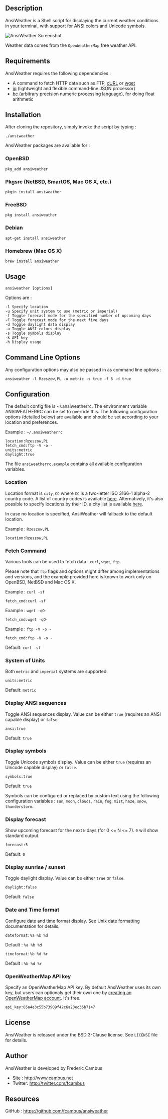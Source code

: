 ## Description

AnsiWeather is a Shell script for displaying the current weather conditions in your
terminal, with support for ANSI colors and Unicode symbols.

![AnsiWeather Screenshot](http://www.cambus.net/content/2013/10/ansiweather.png)

Weather data comes from the `OpenWeatherMap` free weather API.


## Requirements

AnsiWeather requires the following dependencies :

- A command to fetch HTTP data such as FTP, [cURL](http://curl.haxx.se) or [wget](https://www.gnu.org/software/wget/)
- [jq](http://stedolan.github.io/jq/) (lightweight and flexible command-line JSON processor)
- [bc](https://www.gnu.org/software/bc/) (arbitrary precision numeric processing language), for doing float arithmetic



## Installation

After cloning the repository, simply invoke the script by typing :

	./ansiweather

AnsiWeather packages are available for :

### OpenBSD

	pkg_add ansiweather

### Pkgsrc (NetBSD, SmartOS, Mac OS X, etc.)

	pkgin install ansiweather

### FreeBSD

	pkg install ansiweather

### Debian

	apt-get install ansiweather

### Homebrew (Mac OS X)

	brew install ansiweather



## Usage

	ansiweather [options]

Options are :

	-l Specify location
	-u Specify unit system to use (metric or imperial)
	-f Toggle forecast mode for the specified number of upcoming days
	-F Toggle forecast mode for the next five days
	-d Toggle daylight data display
	-a Toggle ANSI colors display
	-s Toggle symbols display
	-k API key
	-h Display usage



## Command Line Options

Any configuration options may also be passed in as command line options :

	ansiweather -l Rzeszow,PL -u metric -s true -f 5 -d true



## Configuration

The default config file is ~/.ansiweatherrc. The environment variable
ANSIWEATHERRC can be set to override this. The following configuration options
(detailed below) are available and should be set according to your location and
preferences.

Example : `~/.ansiweatherrc`

	location:Rzeszow,PL
	fetch_cmd:ftp -V -o -
	units:metric
	daylight:true

The file `ansiweatherrc.example` contains all available configuration variables.

### Location

Location format is `city,CC` where `CC` is a two-letter ISO 3166-1 alpha-2
country code. A list of country codes is available [here](http://www.statdns.com/cctlds/). Alternatively, it's also possible to specify locations by their ID, a city list is available [here](http://openweathermap.org/help/city_list.txt).

In case no location is specified, AnsiWeather will fallback to the default location.

Example : `Rzeszow,PL`

	location:Rzeszow,PL

### Fetch Command

Various tools can be used to fetch data : `curl`, `wget`, `ftp`.

Please note that `ftp` flags and options might differ among implementations and versions, and the example provided here is known to work only on OpenBSD, NetBSD and Mac OS X.

Example : `curl -sf`

	fetch_cmd:curl -sf

Example : `wget -qO-`

	fetch_cmd:wget -qO-

Example : `ftp -V -o -`

	fetch_cmd:ftp -V -o -

Default: `curl -sf`

### System of Units

Both `metric` and `imperial` systems are supported.

	units:metric

Default: `metric`

### Display ANSI sequences

Toggle ANSI sequences display. Value can be either `true` (requires an ANSI capable display) or `false`.

	ansi:true

Default: `true`

### Display symbols

Toggle Unicode symbols display. Value can be either `true` (requires an Unicode capable display) or `false`.

	symbols:true

Default: `true`

Symbols can be configured or replaced by custom text using the following configuration variables : `sun`, `moon`, `clouds`, `rain`, `fog`, `mist`, `haze`, `snow`, `thunderstorm`.

### Display forecast

Show upcoming forecast for the next `N` days (for 0 <= N <= 7). `0` will show standard output.

	forecast:5

Default: `0`

### Display sunrise / sunset

Toggle daylight display. Value can be either `true` or `false`.

	daylight:false

Default: `false`

### Date and Time format

Configure date and time format display. See Unix date formatting documentation for details.

	dateformat:%a %b %d

Default : `%a %b %d`

	timeformat:%b %d %r

Default : `%b %d %r`

### OpenWeatherMap API key 

Specify an OpenWeatherMap API key. By default AnsiWeather uses its own key, but users can optionaly get their own one by [creating an OpenWeatherMap account](http://home.openweathermap.org/users/sign_up). It's free.

	api_key:85a4e3c55b73909f42c6a23ec35b7147



## License

AnsiWeather is released under the BSD 3-Clause license. See `LICENSE` file
for details.



## Author

AnsiWeather is developed by Frederic Cambus

- Site : http://www.cambus.net
- Twitter: http://twitter.com/fcambus



## Resources

GitHub : https://github.com/fcambus/ansiweather
